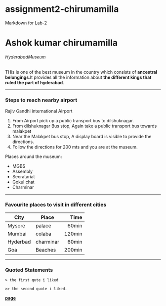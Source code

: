 # assignment2-chirumamilla
Markdown for Lab-2
# Ashok kumar chirumamilla
###### HyderabadMuseum

THis is one of the best museum in the country which consists of **ancestral belongings**.It provides all the information about **the different kings that ruled the part of hyderabad**.


---
### Steps to reach nearby airport

Rajiv Gandhi international Airport

1. From Airport pick up a public transport bus to dilshuknagar.
2. From dilshuknagar Bus stop, Again take a public transport bus towards malakpet
3. Near the Malakpet bus stop, A display board is visible to provide the directions.
4. Follow the directions for 200 mts and you are at the museum.

Places around the museum:

* MGBS
* Assembly
* Secratariat
* Gokul chat
* Charminar


---
### Favourite places to visit in different cities

| City     | Place    | Time   |
| --- | --- | ---: |
| Mysore   | palace   | 60min  |
| Mumbai   | colaba   | 120min |
| Hyderbad | charminar| 60min  |
| Goa      | Beaches  | 200min |



---
### Quoted Statements

`> the first qute i liked `

`>> the second quote i liked.`





**[page](AboutME.md)** 
